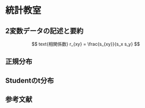 # 統計教室

## 2変数データの記述と要約
$$
text{相関係数} r_{xy} = \frac{s_{xy}}{s_x s_y}
$$
## 正規分布

## Studentのt分布

## 参考文献